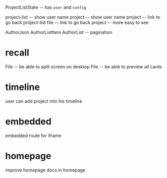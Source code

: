 ProjectListState -- has `user` and `config`

project-list -- show user name
project -- show user name
project -- link to go back project-list
file -- link to go back project -- more easy to see

AuthorJson
AuthorListItem
AuthorList -- pagination

# recall

File -- be able to split screen on desktop
File -- be able to preview all cards

# timeline

user can add project into his timeline

# embedded

embedded route for iframe

# homepage

improve homepage
docs in homepage
